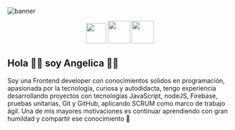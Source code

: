 ![banner](https://user-images.githubusercontent.com/70681219/211134452-c34f5ea7-54b5-402a-88d9-3b91bff8b5f1.jpg)

<div align="center">
    <a href="https://www.linkedin.com/in/angelica-garcia-osorio/"><img src="https://cdn-icons-png.flaticon.com/512/174/174857.png" width="45px"></a>
    <a href="https://twitter.com/YessBl4ck"><img src="https://cdn-icons-png.flaticon.com/512/5988/5988117.png" width="50px"></a>
    <a href="https://twitter.com/YessBl4ck"><img src="http://3.bp.blogspot.com/-LreV4qrWx2Q/UPgmDL5WZ0I/AAAAAAAACWg/BZEpXOQVr6s/s1600/twitter-bird-light-bgs.png" width="50px"></a>
</div>

## Hola 👋👋 soy Angelica 👩‍💻

Soy una Frontend developer con conocimientos solidos en programación, apasionada por la tecnología, curiosa y autodidacta, tengo experiencia desarrollando proyectos con tecnologías JavaScript, nodeJS, Firebase, pruebas unitarias, Git y GitHub, aplicando SCRUM como marco de trabajo ágil. Una de mis mayores motivaciones es continuar aprendiendo con gran humildad y compartir ese conocimiento 🤍


